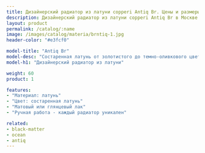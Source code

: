```yaml
---
title: Дизайнерский радиатор из латуни copperi Antiq Br. Цены и размеры.
description: Дизайнерский радиатор из латуни copperi Antiq Br в Москве по ценам производителя.
layout: product
permalink: /catalog/:name
image: /images/catalog/materia/brntiq-1.jpg
header-color: "#e3fcf0"

model-title: "Antiq Br"
model-desc: "Состаренная латунь от золотистого до темно-оливкового цвета. Патина наносится мастерами вручную, поэтому каждый радиатор уникален. Покрытие матовым или глянцевым лаком сохранит рисунок неизменным."
model-h1: "Дизайнерский радиатор из латуни"

weight: 60
product: 1

features:
- "Материал: латунь"
- "Цвет: состаренная латунь"
- "Матовый или глянцевый лак"
- "Ручная работа - каждый радиатор уникален"

related:
- black-matter
- ocean
- antiq
---
```


